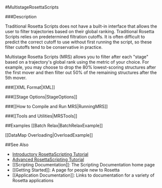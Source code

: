 #MultistageRosettaScripts

###Description

Traditional Rosetta Scripts does not have a built-in interface
that allows the user to filter trajectories based on their global ranking.
Traditional Rosetta Scripts relies on predetermined filtration cutoffs.
It is often difficult to predict the correct cutoff to use without first
running the script, so these filter cutoffs tend to be conservative in practice.

Multistage Rosetta Scripts (MRS) allows you to filter after each "stage"
based on a trajectory's global rank using the metric of your choice.
For example, you may choose to drop the 80% lowest-scoring structures
after the first mover and then filter out 50% of the remaining structures after the 5th mover.

###[[XML Format|XML]]

###[[Stage Options|StageOptions]]

###[[How to Compile and Run MRS|RunningMRS]]

###[[Tools and Utilities|MRSTools]]

##Examples
[[Batch Relax|BatchRelaxExample]]

[[DataMap Overloading|OverloadExample]]

##See Also

* [Introductory RosettaScripting Tutorial](https://www.rosettacommons.org/demos/latest/tutorials/scripting_with_rosettascripts/scripting_with_rosettascripts)
* [Advanced RosettaScripting Tutorial](https://www.rosettacommons.org/demos/latest/tutorials/advanced_scripting_with_rosettascripts/advanced_scripting_with_rosettascripts)
* [[Scripting Documentation]]: The Scripting Documentation home page
* [[Getting Started]]: A page for people new to Rosetta
* [[Application Documentation]]: Links to documentation for a variety of Rosetta applications
